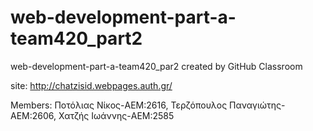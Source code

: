 # web-development-part-a-team420_part2
web-development-part-a-team420_par2 created by GitHub Classroom

site: 	http://chatzisid.webpages.auth.gr/

Members: Ποτόλιας Νίκος-AEM:2616, Τερζόπουλος Παναγιώτης-ΑΕΜ:2606, Χατζής Ιωάννης-AEM:2585
